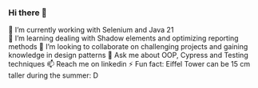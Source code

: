 ### Hi there 👋
🔭 I’m currently working with Selenium and Java 21  
🌱 I’m learning dealing with Shadow elements and optimizing reporting methods
👯 I’m looking to collaborate on challenging projects and gaining knowledge in design patterns
💬 Ask me about OOP, Cypress and Testing techniques
📫 Reach me on linkedin 
⚡ Fun fact: Eiffel Tower can be 15 cm taller during the summer: D


<!--
**Ssamoustafa/Ssamoustafa** is a ✨ _special_ ✨ repository because its `README.md` (this file) appears on your GitHub profile.

Here are some ideas to get you started:

- 🔭 I’m currently working on Selenium with Java   
- 🌱 I’m currently learning Selenium webdriver and BDD as well as CI/CD pipelines
- 👯 I’m looking to collaborate on challenging projects
- 🤔 I’m looking for help with building framework and gaining knowledge in design patterns 
- 💬 Ask me about OOP, Cypress, Testing techniques and 
- 📫 Reach me on linkedin 
- ⚡ Fun fact: Eiffel Tower can be 15 cm taller during the summer: D
-->
